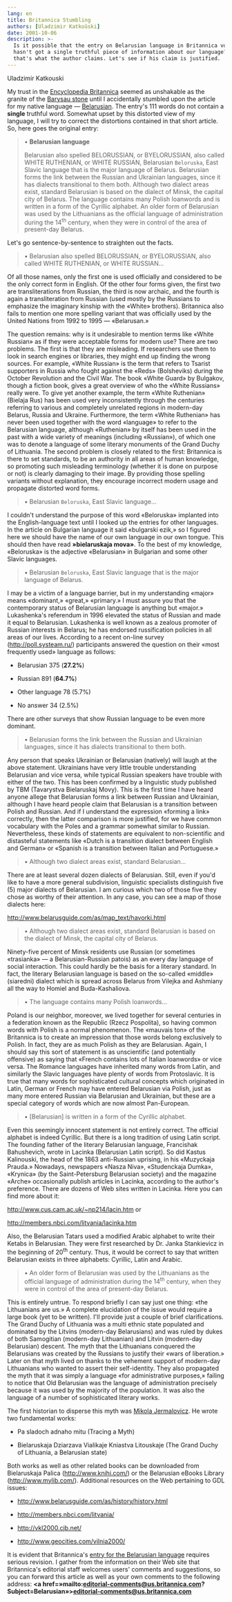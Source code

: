 ```yaml
---
lang: en
title: Britannica Stumbling
authors: [Uladzimir Katkoŭski]
date: 2001-10-06
description: >-
  Is it possible that the entry on Belarusian language in Britannica volume
  hasn't got a single truthful piece of information about our language? Well,
  that's what the author claims. Let's see if his claim is justified.
---
```



Uladzimir Katkouski

My trust in the <a href=»http://www.britannica.com/»>Encyclopedia Britannica</a> seemed as unshakable as the granite of the <a href=»http://www.belarusguide.com/history1/Stones_intro.html»>Barysau stone</a> until I accidentally stumbled upon the article for my native language — <a href=»http://www.britannica.com/bcom/eb/article/2/0,5716,15512+1+15316,00.html»>Belarusian</a>. The entry's 111 words do not contain a <strong>single</strong> truthful word. Somewhat upset by this distorted view of my language, I will try to correct the distortions contained in that short article. So, here goes the original entry:

<blockquote>
• <strong>Belarusian language</strong>

Belarusian also spelled BELORUSSIAN, or BYELORUSSIAN, also called WHITE RUTHENIAN, or WHITE RUSSIAN, Belarusian <code>Beloruska</code>, East Slavic language that is the major language of Belarus. Belarusian forms the link between the Russian and Ukrainian languages, since it has dialects transitional to them both. Although two dialect areas exist, standard Belarusian is based on the dialect of Minsk, the capital city of Belarus. The language contains many Polish loanwords and is written in a form of the Cyrillic alphabet. An older form of Belarusian was used by the Lithuanians as the official language of administration during the 14<sup>th</sup> century, when they were in control of the area of present-day Belarus.
</blockquote>

Let's go sentence-by-sentence to straighten out the facts.

<blockquote>
• Belarusian also spelled BELORUSSIAN, or BYELORUSSIAN, also called WHITE RUTHENIAN, or WHITE RUSSIAN...
</blockquote>

Of all those names, only the first one is used officially and considered to be the only correct form in English. Of the other four forms given, the first two are transliterations from Russian, the third is now archaic, and the fourth is again a transliteration from Russian (used mostly by the Russians to emphasize the imaginary kinship with the «White» brothers). Britannica also fails to mention one more spelling variant that was officially used by the United Nations from 1992 to 1995 — «Belarusan.»

The question remains: why is it undesirable to mention terms like «White Russian» as if they were acceptable forms for modern use? There are two problems. The first is that they are misleading. If researchers use them to look in search engines or libraries, they might end up finding the wrong sources. For example, «White Russian» is the term that refers to Tsarist supporters in Russia who fought against the «Reds» (Bolsheviks) during the October Revolution and the Civil War. The book «White Guard» by Bulgakov, though a fiction book, gives a great overview of who the «White Russians» really were. To give yet another example, the term «White Ruthenian» (Bielaja Rus) has been used very inconsistently through the centuries referring to various and completely unrelated regions in modern-day Belarus, Russia and Ukraine. Furthermore, the term «White Ruthenian» has never been used together with the word «language» to refer to the Belarusian language, although «Ruthenian» by itself has been used in the past with a wide variety of meanings (including «Russian»), of which one was to denote a language of some literary monuments of the Grand Duchy of Lithuania. The second problem is closely related to the first: Britannica is there to set standards, to be an authority in all areas of human knowledge, so promoting such misleading terminology (whether it is done on purpose or not) is clearly damaging to their image. By providing those spelling variants without explanation, they encourage incorrect modern usage and propagate distorted word forms.

<blockquote>
• Belarusian <code>Beloruska</code>, East Slavic language...
</blockquote>

I couldn't understand the purpose of this word «Beloruska» implanted into the English-language text until I looked up the entries for other languages. In the article on Bulgarian language it said «bulgarski ezik,» so I figured here we should have the name of our own language in our own tongue. This should then have read <strong>»bielaruskaja mova»</strong>. To the best of my knowledge, «Beloruska» is the adjective «Belarusian» in Bulgarian and some other Slavic languages.

<blockquote>
• Belarusian <code>Beloruska</code>, East Slavic language that is the major language of Belarus.
</blockquote>

I may be a victim of a language barrier, but in my understanding «major» means «dominant,» «great,» «primary.» I must assure you that the contemporary status of Belarusian language is anything but «major.» Lukashenka's referendum in 1996 elevated the status of Russian and made it equal to Belarusian. Lukashenka is well known as a zealous promoter of Russian interests in Belarus; he has endorsed russification policies in all areas of our lives. According to a recent on-line survey (<a href=»http://poll.systeam.ru/»>http://poll.systeam.ru/</a>) participants answered the question on their «most frequently used» language as follows:

- Belarusian 375 (<strong>27.2%</strong>)

- Russian 891 (<strong>64.7%</strong>)

- Other language 78 (5.7%)

- No answer 34 (2.5%)

There are other surveys that show Russian language to be even more dominant.

<blockquote>
• Belarusian forms the link between the Russian and Ukrainian languages, since it has dialects transitional to them both.
</blockquote>

Any person that speaks Ukrainian or Belarusian (natively) will laugh at the above statement. Ukrainians have very little trouble understanding Belarusian and vice versa, while typical Russian speakers have trouble with either of the two. This has been confirmed by a linguistic study published by TBM (Tavarystva Bielaruskaj Movy). This is the first time I have heard anyone allege that Belarusian forms a link between Russian and Ukrainian, although I have heard people claim that Belarusian is a transition between Polish and Russian. And if I understand the expression «forming a link» correctly, then the latter comparison is more justified, for we have common vocabulary with the Poles and a grammar somewhat similar to Russian. Nevertheless, these kinds of statements are equivalent to non-scientific and distasteful statements like «Dutch is a transition dialect between English and German» or «Spanish is a transition between Italian and Portuguese.»

<blockquote>
• Although two dialect areas exist, standard Belarusian...
</blockquote>

There are at least several dozen dialects of Belarusian. Still, even if you'd like to have a more general subdivision, linguistic specialists distinguish five (5) major dialects of Belarusian. I am curious which two of those five they chose as worthy of their attention. In any case, you can see a map of those dialects here:

<a href=»http://www.belarusguide.com/as/map_text/havorki.html»>http://www.belarusguide.com/as/map_text/havorki.html</a>

<blockquote>
• Although two dialect areas exist, standard Belarusian is based on the dialect of Minsk, the capital city of Belarus.
</blockquote>

Ninety-five percent of Minsk residents use Russian (or sometimes «trasianka» — a Belarusian-Russian patois) as an every day language of social interaction. This could hardly be the basis for a literary standard. In fact, the literary Belarusian language is based on the so-called «middle» (siaredni) dialect which is spread across Belarus from Vilejka and Ashmiany all the way to Homiel and Buda-Kashaliova.

<blockquote>
• The language contains many Polish loanwords...
</blockquote>

Poland is our neighbor, moreover, we lived together for several centuries in a federation known as the Republic (Rzecz Pospolita), so having common words with Polish is a normal phenomenon. The «mauvais ton» of the Britannica is to create an impression that those words belong exclusively to Polish. In fact, they are as much Polish as they are Belarusian. Again, I should say this sort of statement is as unscientific (and potentially offensive) as saying that «French contains lots of Italian loanwords» or vice versa. The Romance languages have inherited many words from Latin, and similarly the Slavic languages have plenty of words from Protoslavic. It is true that many words for sophisticated cultural concepts which originated in Latin, German or French may have entered Belarusian via Polish, just as many more entered Russian via Belarusian and Ukrainian, but these are a special category of words which are now almost Pan-European.

<blockquote>
• [Belarusian] is written in a form of the Cyrillic alphabet.
</blockquote>

Even this seemingly innocent statement is not entirely correct. The official alphabet is indeed Cyrillic. But there is a long tradition of using Latin script. The founding father of the literary Belarusian language, Francishak Bahushevich, wrote in Lacinka (Belarusian Latin script). So did Kastus Kalinouski, the head of the 1863 anti-Russian uprising, in his «Muzyckaja Prauda.» Nowadays, newspapers «Nasza Niva», «Studenckaja Dumka», «Krynica» (by the Saint-Petersburg Belarusian society) and the magazine «Arche» occasionally publish articles in Lacinka, according to the author's preference. There are dozens of Web sites written in Lacinka. Here you can find more about it:

<a href=»http://www.cus.cam.ac.uk/~np214/lacin.htm»>http://www.cus.cam.ac.uk/~np214/lacin.htm</a> or

<a href=»http://members.nbci.com/litvania/lacinka.htm»>http://members.nbci.com/litvania/lacinka.htm</a>

Also, the Belarusian Tatars used a modified Arabic alphabet to write their Ketabs in Belarusian. They were first researched by Dr. Janka Stankievicz in the beginning of 20<sup>th</sup> century. Thus, it would be correct to say that written Belarusian exists in three alphabets: Cyrillic, Latin and Arabic.

<blockquote>
• An older form of Belarusian was used by the Lithuanians as the official language of administration during the 14<sup>th</sup> century, when they were in control of the area of present-day Belarus.
</blockquote>

This is entirely untrue. To respond briefly I can say just one thing: «the Lithuanians are us.» A complete elucidation of the issue would require a large book (yet to be written). I'll provide just a couple of brief clarifications. The Grand Duchy of Lithuania was a multi ethnic state populated and dominated by the Litvins (modern-day Belarusians) and was ruled by dukes of both Samogitian (modern-day Lithuanian) and Litvin (modern-day Belarusian) descent. The myth that the Lithuanians conquered the Belarusians was created by the Russians to justify their «wars of liberation.» Later on that myth lived on thanks to the vehement support of modern-day Lithuanians who wanted to assert their self-identity. They also propagated the myth that it was simply a language «for administrative purposes,» failing to notice that Old Belarusian was the language of administration precisely because it was used by the majority of the population. It was also the language of a number of sophisticated literary works.

The first historian to disperse this myth was <a href=»http://jermal.8m.com/»>Mikola Jermalovicz</a>. He wrote two fundamental works:

- Pa sladoch adnaho mitu (Tracing a Myth)

- Bielaruskaja Dziarzava Vialikaje Kniastva Litouskaje (The Grand Duchy of Lithuania, a Belarusian state)

Both works as well as other related books can be downloaded from Bielaruskaja Palica (<a href=»http://www.knihi.com/»>http://www.knihi.com/</a>) or the Belarusian eBooks Library (<a href=»http://www.mylib.com/»>http://www.mylib.com/</a>). Additional resources on the Web pertaining to GDL issues:

- <a href=»http://www.belarusguide.com/as/history/history.html»>http://www.belarusguide.com/as/history/history.html</a>

- <a href=»http://members.nbci.com/litvania/»>http://members.nbci.com/litvania/</a>

- <a href=»http://vkl2000.cjb.net/»>http://vkl2000.cjb.net/</a>

- <a href=»http://www.geocities.com/vilnia2000/»>http://www.geocities.com/vilnia2000/</a>

It is evident that Britannica's <a href=»http://www.britannica.com/bcom/eb/article/2/0,5716,15512+1+15316,00.html»>entry for the Belarusian language</a> requires serious revision. I gather from the information on their Web site that Britannica's editorial staff welcomes users' comments and suggestions, so you can forward this article as well as your own comments to the following address: <strong><a href=»mailto:editorial-comments@us.britannica.com?Subject=Belarusian»>editorial-comments@us.britannica.com</a></strong>

